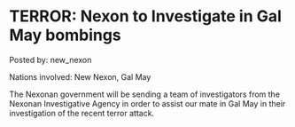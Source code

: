 # TERROR: Nexon to Investigate in Gal May bombings

Posted by: new_nexon

Nations involved: New Nexon, Gal May

The Nexonan government will be sending a team of investigators from the Nexonan Investigative Agency in order to assist our mate in Gal May in their investigation of the recent terror attack.